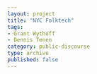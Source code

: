 ```yaml
---
layout: project
title: "NYC Folktech"
tags:
- Grant Wythoff
- Dennis Tenen
category: public-discourse
type: archive
published: false
---
```

